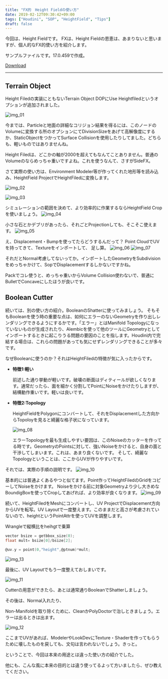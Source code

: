 ```yaml
---
title: "FX的　Height Fieldの使い方"
date: 2019-02-12T09:30:42+09:00
tags: ["Houdini", "SOP", "HeightField", "Tips"]
draft: false
---
```



今回は、Height Fieldです。
FXは、Height Fieldの恩恵は、あまりないと思いますが、個人的なFX的使い方を紹介します。

サンプルファイルです。17.0.459で作成。

[Download](fxHack_20190211_heightfield.hipnc)

---

## Terrain Object

Height Filedの実装にともないTerrain Object DOPにUse Heightfiledというオプションが追加されました。

![img_01](blog_height_001.png)

今までは、Particleと地面の詳細なコリジョン結果を得るには、このノードのVolumeに変換する所のオプションにてDivisionSizeをあげて高解像度にするか、StaticObjectをつかってSurface Collisionを使用したりしてました。どちらも、軽いものではありませんね。

Height Filedは、どこかの軸が2000を超えてもなんてことありません。普通のVolumeのならめっちゃ重いですよね。これを使うなんて、さすがSideFX。


 さて実際の使い方は、Environment Modeler等が作ってくれた地形等を読み込み、HeightField ProjectでHeightFiledに変換します。

![img_02](blog_height_002.png)

![img_03](blog_height_003.gif)

シミュレーションの範囲を決めて、より効率的に作業するならHeightField Cropを使いましょう。
![img_04](blog_height_004.gif)

小さな石とかデブリがあったら、それごとProjectionしても、そこそこ使えます。
![img_05](blog_height_005.gif)

え、Displacement・Bumpを使ってたらどうするんだって？
Point CloudでUVを持ってきて、Textureをインポートして、 足し算。
![img_06](blog_height_006.png)
![img_07](blog_height_007.gif)

それだとNormal考慮してないってか。インポートしたGeometryをSubdivisionをめっちゃかけて、SopでDisplacementするしかないですかね。

Packでコレ使うと、めっちゃ重いからVolume Collision使わないで、普通にBulletでConcaveにしたほうが良いです。



## Boolean Cutter

続いては、別の使い方の紹介。BooleanのShatterに使ってみましょう。
そもそもBooleanを使う時の重要な点は、如何にエラーのないGeometryを作り出しレンダリングできるようにするかです。「エラー」とはManifold Topologyになっていないものが生成されたり、Alembicを使って他のツールにGeometryとしてインポートするときに起こりうる問題の要因のことを指します。Houdini内で完結する場合は、これらの問題があっても気にせずレンダリングできることが多々です。


なぜBooleanに使うのか？それはHeightFiledの特徴が気に入ったからです。

- **特徴1:軽い**

	前述した通り挙動が軽いです。破壊の断面はディティールが欲しくなります。通常だったら、面を細かく分割してPointにNoiseをかけたりしますが、結構動作重いです。軽いは良いです。

- **特徴2:Topology**

	HeightFieldをPolygonにコンバートして、それをDisplacementした方向からTopoloyを見ると綺麗な格子状になっています。

	![img_08](blog_height_008.png)

	エラーTopologyを最も生成しやすい要因は、このNoiseのカッターを作ってる時です。GeometryのPointsに対して、強いNoiseをかけると、自身の面と干渉してしまいます。これは、あまり良くないです。
	そして、綺麗なTopologyということは、ここからUVが作りやすいです。 


それでは、実際の手順の説明です。
![img_10](blog_height_010.png)

基本的には普通よくあるやつと似てます。Point作ってHeightFiledのGridをコピーしてNoiseをかけます。
Noiseをかける前に対象Geometryより少し大きめなBoundigBoxを使ってCropしてあげれば、より効率が良くなります。
![img_09](blog_height_009.gif)


続いて、HeightFiledをMeshにコンバートし、UV ProjectでDisplacement方向からUVを転写。UV Layoutで一度整えます。このままだと高さが考慮されていないので、heightというPointAttrを使ってUVを調整します。

Wrangleで縦横比をheihgtで乗算

``` c
vector bsize = getbbox_size(0);
float mult= bsize[0]/bsize[2];

@uv.y = point(0,"height",@ptnum)*mult;
```

![img_13](blog_height_013.png)

最後に、UV Layoutでもう一度整えておしまいです。

![img_11](blog_height_011.gif)

Cutterの用意ができたら、あとは通常通りBooleanでShatterしましょう。

その後は、Normal入れたり、

Non-Manifoldを取り除くために、CleanかPolyDoctorで治しときましょう。エラーは出るときは出ます。

![img_12](blog_height_012.png)

ここまでUVがあれば、ModelerやLookDevにTexture・Shaderを作ってもらうために壊したものを戻しても、文句は言われないでしょう。きっと。

ということで、今回は本来の用途とは違った使い方の紹介でした。

他にも、こんな風に本来の目的とは違う使ってるよって方いましたら、ぜひ教えてください。
